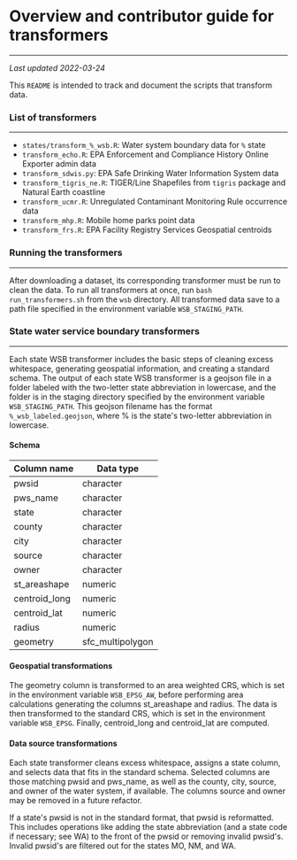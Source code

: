 # Overview and contributor guide for transformers
_________________

_Last updated 2022-03-24_  

This `README` is intended to track and document the scripts that transform data.

### List of transformers
_________________

- `states/transform_%_wsb.R`: Water system boundary data for `%` state
- `transform_echo.R`: EPA Enforcement and Compliance History Online Exporter admin data
- `transform_sdwis.py`: EPA Safe Drinking Water Information System data
- `transform_tigris_ne.R`: TIGER/Line Shapefiles from `tigris` package and Natural Earth coastline
- `transform_ucmr.R`: Unregulated Contaminant Monitoring Rule occurrence data
- `transform_mhp.R`: Mobile home parks point data
- `transform_frs.R`: EPA Facility Registry Services Geospatial centroids


### Running the transformers
_________________

After downloading a dataset, its corresponding transformer must be run to clean the data. To run all transformers at once, run `bash run_transformers.sh` from the `wsb` directory. All transformed data save to a path file specified in the environment variable `WSB_STAGING_PATH`.


### State water service boundary transformers
_________________

Each state WSB transformer includes the basic steps of cleaning excess whitespace, generating geospatial information, and creating a standard schema. The output of each state WSB transformer is a geojson file in a folder labeled with the two-letter state abbreviation in lowercase, and the folder is in the staging directory specified by the environment variable `WSB_STAGING_PATH`. This geojson filename has the format `%_wsb_labeled.geojson`, where % is the state's two-letter abbreviation in lowercase. 

#### Schema

| Column name | Data type |
| ----------- | ----------- |
| pwsid      | character  |
| pws_name   | character |
| state   | character |
| county   | character |
| city   | character |
| source   | character |
| owner   | character |
| st_areashape   | numeric  |
| centroid_long   | numeric  |
| centroid_lat   | numeric  |
| radius   | numeric  |
| geometry   | sfc_multipolygon  |

#### Geospatial transformations 

The geometry column is transformed to an area weighted CRS, which is set in the environment variable `WSB_EPSG_AW`, before performing area calculations generating the columns st_areashape and radius. The data is then transformed to the standard CRS, which is set in the environment variable `WSB_EPSG`. Finally, centroid_long and centroid_lat are computed.

#### Data source transformations

Each state transformer cleans excess whitespace, assigns a state column, and selects data that fits in the standard schema. Selected columns are those matching pwsid and pws_name, as well as the county, city, source, and owner of the water system, if available. The columns source and owner may be removed in a future refactor.

If a state's pwsid is not in the standard format, that pwsid is reformatted. This includes operations like adding the state abbreviation (and a state code if necessary; see WA) to the front of the pwsid or removing invalid pwsid's. Invalid pwsid's are filtered out for the states MO, NM, and WA.




